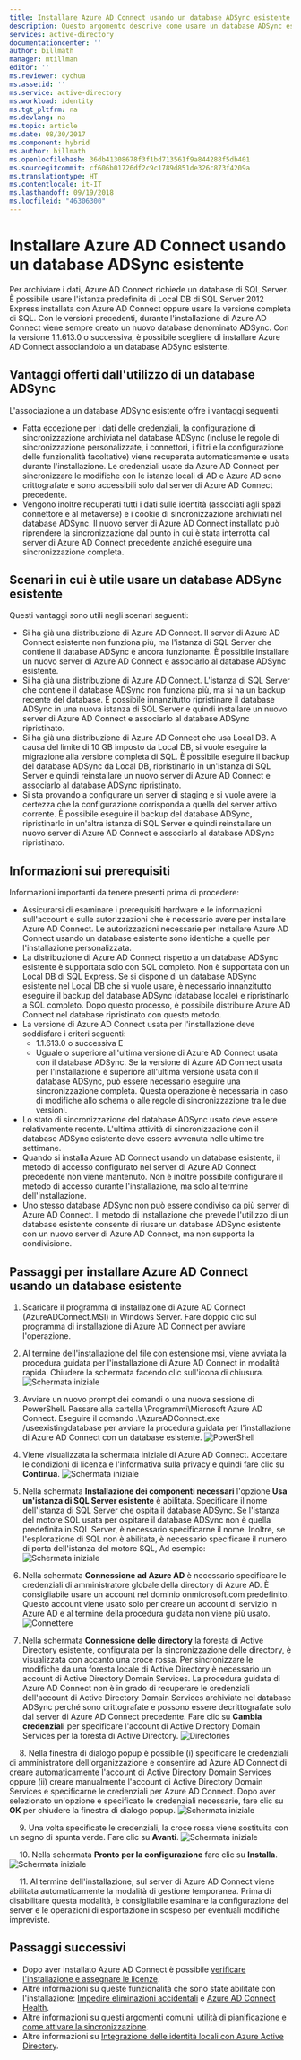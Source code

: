 ```yaml
---
title: Installare Azure AD Connect usando un database ADSync esistente | Microsoft Docs
description: Questo argomento descrive come usare un database ADSync esistente.
services: active-directory
documentationcenter: ''
author: billmath
manager: mtillman
editor: ''
ms.reviewer: cychua
ms.assetid: ''
ms.service: active-directory
ms.workload: identity
ms.tgt_pltfrm: na
ms.devlang: na
ms.topic: article
ms.date: 08/30/2017
ms.component: hybrid
ms.author: billmath
ms.openlocfilehash: 36db41308678f3f1bd713561f9a844288f5db401
ms.sourcegitcommit: cf606b01726df2c9c1789d851de326c873f4209a
ms.translationtype: HT
ms.contentlocale: it-IT
ms.lasthandoff: 09/19/2018
ms.locfileid: "46306300"
---
```

# <a name="install-azure-ad-connect-using-an-existing-adsync-database"></a>Installare Azure AD Connect usando un database ADSync esistente
Per archiviare i dati, Azure AD Connect richiede un database di SQL Server. È possibile usare l'istanza predefinita di Local DB di SQL Server 2012 Express installata con Azure AD Connect oppure usare la versione completa di SQL. Con le versioni precedenti, durante l'installazione di Azure AD Connect viene sempre creato un nuovo database denominato ADSync. Con la versione 1.1.613.0 o successiva, è possibile scegliere di installare Azure AD Connect associandolo a un database ADSync esistente.

## <a name="benefits-of-using-an-existing-adsync-database"></a>Vantaggi offerti dall'utilizzo di un database ADSync
L'associazione a un database ADSync esistente offre i vantaggi seguenti:

- Fatta eccezione per i dati delle credenziali, la configurazione di sincronizzazione archiviata nel database ADSync (incluse le regole di sincronizzazione personalizzate, i connettori, i filtri e la configurazione delle funzionalità facoltative) viene recuperata automaticamente e usata durante l'installazione. Le credenziali usate da Azure AD Connect per sincronizzare le modifiche con le istanze locali di AD e Azure AD sono crittografate e sono accessibili solo dal server di Azure AD Connect precedente.
- Vengono inoltre recuperati tutti i dati sulle identità (associati agli spazi connettore e al metaverse) e i cookie di sincronizzazione archiviati nel database ADSync. Il nuovo server di Azure AD Connect installato può riprendere la sincronizzazione dal punto in cui è stata interrotta dal server di Azure AD Connect precedente anziché eseguire una sincronizzazione completa.

## <a name="scenarios-where-using-an-existing-adsync-database-is-beneficial"></a>Scenari in cui è utile usare un database ADSync esistente
Questi vantaggi sono utili negli scenari seguenti:


- Si ha già una distribuzione di Azure AD Connect. Il server di Azure AD Connect esistente non funziona più, ma l'istanza di SQL Server che contiene il database ADSync è ancora funzionante. È possibile installare un nuovo server di Azure AD Connect e associarlo al database ADSync esistente. 
- Si ha già una distribuzione di Azure AD Connect. L'istanza di SQL Server che contiene il database ADSync non funziona più, ma si ha un backup recente del database. È possibile innanzitutto ripristinare il database ADSync in una nuova istanza di SQL Server e quindi installare un nuovo server di Azure AD Connect e associarlo al database ADSync ripristinato.
- Si ha già una distribuzione di Azure AD Connect che usa Local DB. A causa del limite di 10 GB imposto da Local DB, si vuole eseguire la migrazione alla versione completa di SQL. È possibile eseguire il backup del database ADSync da Local DB, ripristinarlo in un'istanza di SQL Server e quindi reinstallare un nuovo server di Azure AD Connect e associarlo al database ADSync ripristinato.
- Si sta provando a configurare un server di staging e si vuole avere la certezza che la configurazione corrisponda a quella del server attivo corrente. È possibile eseguire il backup del database ADSync, ripristinarlo in un'altra istanza di SQL Server e quindi reinstallare un nuovo server di Azure AD Connect e associarlo al database ADSync ripristinato.

## <a name="prerequisite-information"></a>Informazioni sui prerequisiti

Informazioni importanti da tenere presenti prima di procedere:

- Assicurarsi di esaminare i prerequisiti hardware e le informazioni sull'account e sulle autorizzazioni che è necessario avere per installare Azure AD Connect. Le autorizzazioni necessarie per installare Azure AD Connect usando un database esistente sono identiche a quelle per l'installazione personalizzata.
- La distribuzione di Azure AD Connect rispetto a un database ADSync esistente è supportata solo con SQL completo. Non è supportata con un Local DB di SQL Express. Se si dispone di un database ADSync esistente nel Local DB che si vuole usare, è necessario innanzitutto eseguire il backup del database ADSync (database locale) e ripristinarlo a SQL completo. Dopo questo processo, è possibile distribuire Azure AD Connect nel database ripristinato con questo metodo.
- La versione di Azure AD Connect usata per l'installazione deve soddisfare i criteri seguenti:
    - 1.1.613.0 o successiva E
    - Uguale o superiore all'ultima versione di Azure AD Connect usata con il database ADSync. Se la versione di Azure AD Connect usata per l'installazione è superiore all'ultima versione usata con il database ADSync, può essere necessario eseguire una sincronizzazione completa.  Questa operazione è necessaria in caso di modifiche allo schema o alle regole di sincronizzazione tra le due versioni. 
- Lo stato di sincronizzazione del database ADSync usato deve essere relativamente recente. L'ultima attività di sincronizzazione con il database ADSync esistente deve essere avvenuta nelle ultime tre settimane.
- Quando si installa Azure AD Connect usando un database esistente, il metodo di accesso configurato nel server di Azure AD Connect precedente non viene mantenuto. Non è inoltre possibile configurare il metodo di accesso durante l'installazione, ma solo al termine dell'installazione.
- Uno stesso database ADSync non può essere condiviso da più server di Azure AD Connect. Il metodo di installazione che prevede l'utilizzo di un database esistente consente di riusare un database ADSync esistente con un nuovo server di Azure AD Connect, ma non supporta la condivisione.

## <a name="steps-to-install-azure-ad-connect-with-use-existing-database-mode"></a>Passaggi per installare Azure AD Connect usando un database esistente
1.  Scaricare il programma di installazione di Azure AD Connect (AzureADConnect.MSI) in Windows Server. Fare doppio clic sul programma di installazione di Azure AD Connect per avviare l'operazione.
2.  Al termine dell'installazione del file con estensione msi, viene avviata la procedura guidata per l'installazione di Azure AD Connect in modalità rapida. Chiudere la schermata facendo clic sull'icona di chiusura.
![Schermata iniziale](./media/how-to-connect-install-existing-database/db1.png)
3.  Avviare un nuovo prompt dei comandi o una nuova sessione di PowerShell. Passare alla cartella <drive>\Programmi\Microsoft Azure AD Connect. Eseguire il comando .\AzureADConnect.exe /useexistingdatabase per avviare la procedura guidata per l'installazione di Azure AD Connect con un database esistente.
![PowerShell](./media/how-to-connect-install-existing-database/db2.png)
4.  Viene visualizzata la schermata iniziale di Azure AD Connect. Accettare le condizioni di licenza e l'informativa sulla privacy e quindi fare clic su **Continua**.
![Schermata iniziale](./media/how-to-connect-install-existing-database/db3.png)
5.  Nella schermata **Installazione dei componenti necessari** l'opzione **Usa un'istanza di SQL Server esistente** è abilitata. Specificare il nome dell'istanza di SQL Server che ospita il database ADSync. Se l'istanza del motore SQL usata per ospitare il database ADSync non è quella predefinita in SQL Server, è necessario specificarne il nome. Inoltre, se l'esplorazione di SQL non è abilitata, è necessario specificare il numero di porta dell'istanza del motore SQL, Ad esempio:          
![Schermata iniziale](./media/how-to-connect-install-existing-database/db4.png)           

6.  Nella schermata **Connessione ad Azure AD** è necessario specificare le credenziali di amministratore globale della directory di Azure AD. È consigliabile usare un account nel dominio onmicrosoft.com predefinito. Questo account viene usato solo per creare un account di servizio in Azure AD e al termine della procedura guidata non viene più usato.
![Connettere](./media/how-to-connect-install-existing-database/db5.png)
 
7.  Nella schermata **Connessione delle directory** la foresta di Active Directory esistente, configurata per la sincronizzazione delle directory, è visualizzata con accanto una croce rossa. Per sincronizzare le modifiche da una foresta locale di Active Directory è necessario un account di Active Directory Domain Services. La procedura guidata di Azure AD Connect non è in grado di recuperare le credenziali dell'account di Active Directory Domain Services archiviate nel database ADSync perché sono crittografate e possono essere decrittografate solo dal server di Azure AD Connect precedente. Fare clic su **Cambia credenziali** per specificare l'account di Active Directory Domain Services per la foresta di Active Directory.
![Directories](./media/how-to-connect-install-existing-database/db6.png)
 
 
8.  Nella finestra di dialogo popup è possibile (i) specificare le credenziali di amministratore dell'organizzazione e consentire ad Azure AD Connect di creare automaticamente l'account di Active Directory Domain Services oppure (ii) creare manualmente l'account di Active Directory Domain Services e specificarne le credenziali per Azure AD Connect. Dopo aver selezionato un'opzione e specificato le credenziali necessarie, fare clic su **OK** per chiudere la finestra di dialogo popup.
![Schermata iniziale](./media/how-to-connect-install-existing-database/db7.png)
 
 
9.  Una volta specificate le credenziali, la croce rossa viene sostituita con un segno di spunta verde. Fare clic su **Avanti**.
![Schermata iniziale](./media/how-to-connect-install-existing-database/db8.png)
 
 
10. Nella schermata **Pronto per la configurazione** fare clic su **Installa**.
![Schermata iniziale](./media/how-to-connect-install-existing-database/db9.png)
 
 
11. Al termine dell'installazione, sul server di Azure AD Connect viene abilitata automaticamente la modalità di gestione temporanea. Prima di disabilitare questa modalità, è consigliabile esaminare la configurazione del server e le operazioni di esportazione in sospeso per eventuali modifiche impreviste. 

## <a name="next-steps"></a>Passaggi successivi

- Dopo aver installato Azure AD Connect è possibile [verificare l'installazione e assegnare le licenze](how-to-connect-post-installation.md).
- Altre informazioni su queste funzionalità che sono state abilitate con l'installazione: [Impedire eliminazioni accidentali](how-to-connect-sync-feature-prevent-accidental-deletes.md) e [Azure AD Connect Health](how-to-connect-health-sync.md).
- Altre informazioni su questi argomenti comuni: [utilità di pianificazione e come attivare la sincronizzazione](how-to-connect-sync-feature-scheduler.md).
- Altre informazioni su [Integrazione delle identità locali con Azure Active Directory](whatis-hybrid-identity.md).
